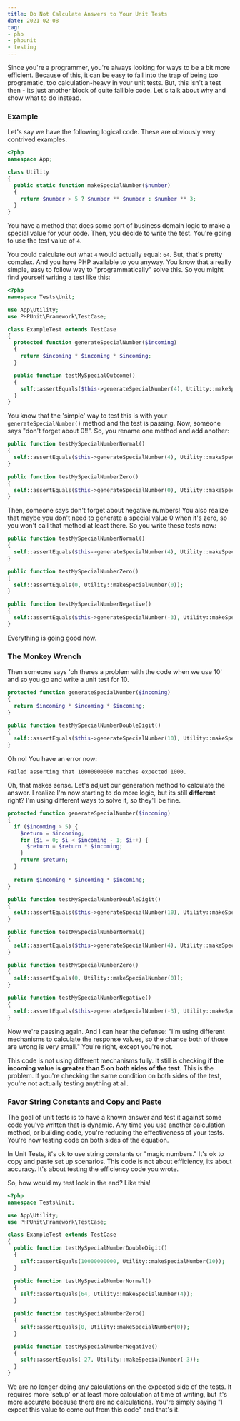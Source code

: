 ```yaml
---
title: Do Not Calculate Answers to Your Unit Tests
date: 2021-02-08
tag:
- php
- phpunit
- testing
---
```

Since you're a programmer, you're always looking for ways to be a bit more efficient. Because of this, it can be easy to fall into the trap of being too programatic, too calculation-heavy in your unit tests. But, this isn't a test then - its just another block of quite fallible code.  Let's talk about why and show what to do instead.

<!--more-->

### Example

Let's say we have the following logical code.  These are obviously very contrived examples.

```php
<?php
namespace App;

class Utility
{
  public static function makeSpecialNumber($number)
  {
    return $number > 5 ? $number ** $number : $number ** 3;
  }
}
```

You have a method that does some sort of business domain logic to make a special value for your code.  Then, you decide to write the test.  You're going to use the test value of `4`. 

You could calculate out what `4` would actually equal: `64`.  But, that's pretty complex. And you have PHP available to you anyway. You know that a really simple, easy to follow way to "programmatically" solve this.  So you might find yourself writing a test like this:

```php
<?php
namespace Tests\Unit;

use App\Utility;
use PHPUnit\Framework\TestCase;

class ExampleTest extends TestCase
{
  protected function generateSpecialNumber($incoming)
  {
    return $incoming * $incoming * $incoming;
  }

  public function testMySpecialOutcome()
  {
    self::assertEquals($this->generateSpecialNumber(4), Utility::makeSpecialNumber(4));
  }
}
```

You know that the 'simple' way to test this is with your `generateSpecialNumber()` method and the test is passing.  Now, someone says "don't forget about 0!!".  So, you rename one method and add another:

```php
public function testMySpecialNumberNormal()
{
  self::assertEquals($this->generateSpecialNumber(4), Utility::makeSpecialNumber(4));
}

public function testMySpecialNumberZero()
{
  self::assertEquals($this->generateSpecialNumber(0), Utility::makeSpecialNumber(0));
}
```

Then, someone says don't forget about negative numbers!  You also realize that maybe you don't need to generate a special value 0 when it's zero, so you won't call that method at least there.  So you write these tests now:

```php
public function testMySpecialNumberNormal()
{
  self::assertEquals($this->generateSpecialNumber(4), Utility::makeSpecialNumber(4));
}

public function testMySpecialNumberZero()
{
  self::assertEquals(0, Utility::makeSpecialNumber(0));
}

public function testMySpecialNumberNegative()
{
  self::assertEquals($this->generateSpecialNumber(-3), Utility::makeSpecialNumber(-3));
}
```

Everything is going good now.

### The Monkey Wrench

Then someone says 'oh theres a problem with the code when we use 10' and so you go and write a unit test for 10.

```php
protected function generateSpecialNumber($incoming)
{
  return $incoming * $incoming * $incoming;
}

public function testMySpecialNumberDoubleDigit()
{
  self::assertEquals($this->generateSpecialNumber(10), Utility::makeSpecialNumber(10));
}
```

Oh no!  You have an error now:

```
Failed asserting that 10000000000 matches expected 1000.
```

Oh, that makes sense.  Let's adjust our generation method to calculate the answer.  I realize I'm now starting to do more logic, but its still **different** right? I'm using different ways to solve it, so they'll be fine.

```php
protected function generateSpecialNumber($incoming)
{
  if ($incoming > 5) {
    $return = $incoming;
    for ($i = 0; $i < $incoming - 1; $i++) {
      $return = $return * $incoming;
    }
    return $return;
  }
  
  return $incoming * $incoming * $incoming;
}

public function testMySpecialNumberDoubleDigit()
{
  self::assertEquals($this->generateSpecialNumber(10), Utility::makeSpecialNumber(10));
}

public function testMySpecialNumberNormal()
{
  self::assertEquals($this->generateSpecialNumber(4), Utility::makeSpecialNumber(4));
}

public function testMySpecialNumberZero()
{
  self::assertEquals(0, Utility::makeSpecialNumber(0));
}

public function testMySpecialNumberNegative()
{
  self::assertEquals($this->generateSpecialNumber(-3), Utility::makeSpecialNumber(-3));
}
```

Now we're passing again.  And I can hear the defense: "I'm using different mechanisms to calculate the response values, so the chance both of those are wrong is very small."  You're right, except you're not.

This code is not using different mechanisms fully.  It still is checking **if the incoming value is greater than 5 on both sides of the test**.  This is the problem.  If you're checking the same condition on both sides of the test, you're not actually testing anything at all.

### Favor String Constants and Copy and Paste

The goal of unit tests is to have a known answer and test it against some code you've written that is dynamic. Any time you use another calculation method, or building code, you're reducing the effectiveness of your tests.  You're now testing code on both sides of the equation.

In Unit Tests, it's ok to use string constants or "magic numbers."  It's ok to copy and paste set up scenarios.  This code is not about efficiency, its about accuracy. It's about testing the efficiency code you wrote.  

So, how would my test look in the end?  Like this!

```php
<?php
namespace Tests\Unit;

use App\Utility;
use PHPUnit\Framework\TestCase;

class ExampleTest extends TestCase
{
  public function testMySpecialNumberDoubleDigit()
  {
    self::assertEquals(10000000000, Utility::makeSpecialNumber(10));
  }

  public function testMySpecialNumberNormal()
  {
    self::assertEquals(64, Utility::makeSpecialNumber(4));
  }

  public function testMySpecialNumberZero()
  {
    self::assertEquals(0, Utility::makeSpecialNumber(0));
  }

  public function testMySpecialNumberNegative()
  {
    self::assertEquals(-27, Utility::makeSpecialNumber(-3));
  }
}
```

We are no longer doing any calculations on the expected side of the tests.  It requires more 'setup' or at least more calculation at time of writing, but it's more accurate because there are no calculations. You're simply saying "I expect this value to come out from this code" and that's it.